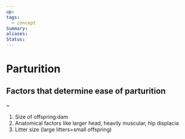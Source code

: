 ```yaml
---
up: 
tags:
  - concept
Summary: 
aliases: 
Status:
---
```

# Parturition
## Factors that determine ease of parturition
~
1. Size of offspring:dam
2. Anatomical factors like larger head, heavily muscular, hip displacia
3. Litter size (large litters=small offspring)

